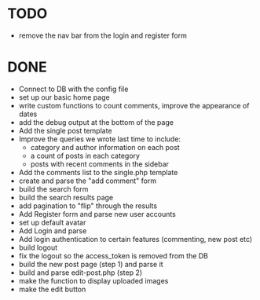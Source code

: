TODO
====

* remove the nav bar from the login and register form


DONE
====
* Connect to DB with the config file
* set up our basic home page
* write custom functions to count comments, improve the appearance of dates
* add the debug output at the bottom of the page
* Add the single post template 
* Improve the queries we wrote last time to include:
	- category and author information on each post
	- a count of posts in each category
	- posts with recent comments in the sidebar
* Add the comments list to the single.php template
* create and parse the "add comment" form
* build the search form
* build the search results page
* add pagination to "flip" through the results
* Add Register form and parse new user accounts
* set up default avatar
* Add Login and parse
* Add login authentication to certain features (commenting, new post etc)
* build logout
* fix the logout so the access_token is removed from the DB
* build the new post page (step 1) and parse it
* build and parse edit-post.php (step 2)
* make the function to display uploaded images
* make the edit button